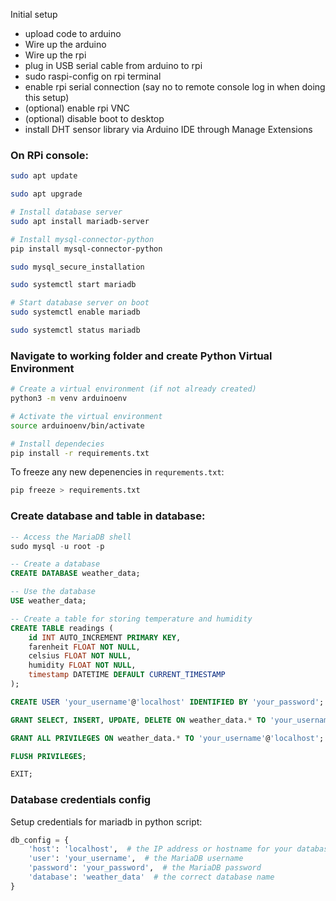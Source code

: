 Initial setup

- upload code to arduino
- Wire up the arduino
- Wire up the rpi
- plug in USB serial cable from arduino to rpi
- sudo raspi-config on rpi terminal
- enable rpi serial connection (say no to remote console log in when doing this setup)
- (optional) enable rpi VNC
- (optional) disable boot to desktop
- install DHT sensor library via Arduino IDE through Manage Extensions

### On RPi console:
``` bash
sudo apt update

sudo apt upgrade

# Install database server
sudo apt install mariadb-server

# Install mysql-connector-python
pip install mysql-connector-python

sudo mysql_secure_installation

sudo systemctl start mariadb

# Start database server on boot
sudo systemctl enable mariadb

sudo systemctl status mariadb
```
### Navigate to working folder and create Python Virtual Environment

``` bash
# Create a virtual environment (if not already created)
python3 -m venv arduinoenv

# Activate the virtual environment
source arduinoenv/bin/activate

# Install dependecies
pip install -r requirements.txt
```

To freeze any new depenencies in `requrements.txt`:

``` bash
pip freeze > requirements.txt
```

### Create database and table in database:

``` sql
-- Access the MariaDB shell
sudo mysql -u root -p

-- Create a database
CREATE DATABASE weather_data;

-- Use the database
USE weather_data;

-- Create a table for storing temperature and humidity
CREATE TABLE readings (
    id INT AUTO_INCREMENT PRIMARY KEY,
    farenheit FLOAT NOT NULL,
    celsius FLOAT NOT NULL,
    humidity FLOAT NOT NULL,
    timestamp DATETIME DEFAULT CURRENT_TIMESTAMP
);

CREATE USER 'your_username'@'localhost' IDENTIFIED BY 'your_password';

GRANT SELECT, INSERT, UPDATE, DELETE ON weather_data.* TO 'your_username'@'localhost';

GRANT ALL PRIVILEGES ON weather_data.* TO 'your_username'@'localhost';

FLUSH PRIVILEGES;

EXIT;
```

### Database credentials config

Setup credentials for mariadb in python script:

``` python
db_config = {
    'host': 'localhost',  # the IP address or hostname for your database server
    'user': 'your_username',  # the MariaDB username
    'password': 'your_password',  # the MariaDB password
    'database': 'weather_data'  # the correct database name
}
```
